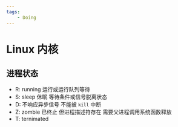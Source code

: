 ```yaml
---
tags:
    - Doing
---
```


# Linux 内核

## 进程状态

-   R: running 运行或运行队列等待
-   S: sleep 休眠 等待条件或信号脱离状态
-   D: 不响应异步信号 不能被 `kill` 中断
-   Z: zombie 已终止 但进程描述符存在 需要父进程调用系统函数释放
-   T: ternimated
